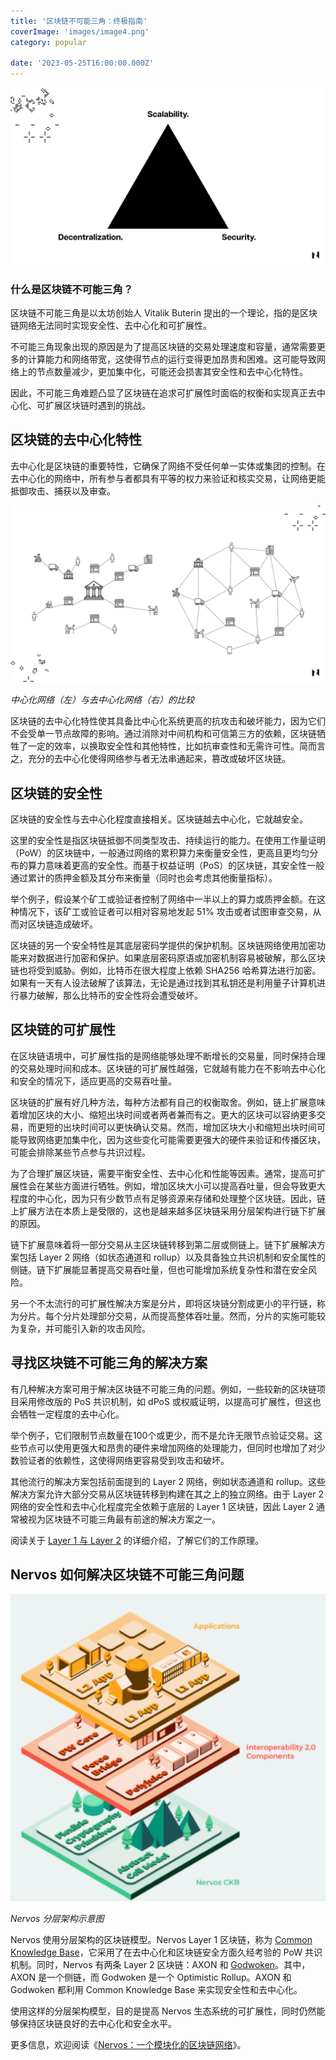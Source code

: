 ```yaml
---
title: '区块链不可能三角：终极指南'
coverImage: 'images/image4.png'
category: popular

date: '2023-05-25T16:00:00.000Z'
---
```


![alt_text](images/image1.png "image_tooltip")



### 什么是区块链不可能三角？

区块链不可能三角是以太坊创始人 Vitalik Buterin 提出的一个理论，指的是区块链网络无法同时实现安全性、去中心化和可扩展性。

不可能三角现象出现的原因是为了提高区块链的交易处理速度和容量，通常需要更多的计算能力和网络带宽，这使得节点的运行变得更加昂贵和困难。这可能导致网络上的节点数量减少，更加集中化，可能还会损害其安全性和去中心化特性。

因此，不可能三角难题凸显了区块链在追求可扩展性时面临的权衡和实现真正去中心化、可扩展区块链时遇到的挑战。


## 区块链的去中心化特性

去中心化是区块链的重要特性，它确保了网络不受任何单一实体或集团的控制。在去中心化的网络中，所有参与者都具有平等的权力来验证和核实交易，让网络更能抵御攻击、捕获以及审查。

![alt_text](images/image2.png "image_tooltip")


_中心化网络（左）与去中心化网络（右）的比较_

区块链的去中心化特性使其具备比中心化系统更高的抗攻击和破坏能力，因为它们不会受单一节点故障的影响。通过消除对中间机构和可信第三方的依赖，区块链牺牲了一定的效率，以换取安全性和其他特性，比如抗审查性和无需许可性。简而言之，充分的去中心化使得网络参与者无法串通起来，篡改或破坏区块链。


## 区块链的安全性

区块链的安全性与去中心化程度直接相关。区块链越去中心化，它就越安全。

这里的安全性是指区块链抵御不同类型攻击、持续运行的能力。在使用工作量证明（PoW）的区块链中，一般通过网络的累积算力来衡量安全性，更高且更均匀分布的算力意味着更高的安全性。而基于权益证明（PoS）的区块链，其安全性一般通过累计的质押金额及其分布来衡量（同时也会考虑其他衡量指标）。

举个例子，假设某个矿工或验证者控制了网络中一半以上的算力或质押金额。在这种情况下，该矿工或验证者可以相对容易地发起 51% 攻击或者试图审查交易，从而对区块链造成破坏。

区块链的另一个安全特性是其底层密码学提供的保护机制。区块链网络使用加密功能来对数据进行加密和保护。如果底层密码原语或加密机制容易被破解，那么区块链也将受到威胁。例如，比特币在很大程度上依赖 SHA256 哈希算法进行加密。如果有一天有人设法破解了该算法，无论是通过找到其私钥还是利用量子计算机进行暴力破解，那么比特币的安全性将会遭受破坏。


## 区块链的可扩展性

在区块链语境中，可扩展性指的是网络能够处理不断增长的交易量，同时保持合理的交易处理时间和成本。区块链的可扩展性越强，它就越有能力在不影响去中心化和安全的情况下，适应更高的交易吞吐量。

区块链的扩展有好几种方法，每种方法都有自己的权衡取舍。例如，链上扩展意味着增加区块的大小、缩短出块时间或者两者兼而有之。更大的区块可以容纳更多交易，而更短的出块时间可以更快确认交易。然而，增加区块大小和缩短出块时间可能导致网络更加集中化，因为这些变化可能需要更强大的硬件来验证和传播区块，可能会排除某些节点参与共识过程。

为了合理扩展区块链，需要平衡安全性、去中心化和性能等因素。通常，提高可扩展性会在某些方面进行牺牲。例如，增加区块大小可以提高吞吐量，但会导致更大程度的中心化，因为只有少数节点有足够资源来存储和处理整个区块链。因此，链上扩展方法在本质上是受限的，这也是越来越多区块链采用分层架构进行链下扩展的原因。

链下扩展意味着将一部分交易从主区块链转移到第二层或侧链上。链下扩展解决方案包括 Layer 2 网络（如状态通道和 rollup）以及具备独立共识机制和安全属性的侧链。链下扩展能显著提高交易吞吐量，但也可能增加系统复杂性和潜在安全风险。

另一个不太流行的可扩展性解决方案是分片，即将区块链分割成更小的平行链，称为分片。每个分片处理部分交易，从而提高整体吞吐量。然而，分片的实施可能较为复杂，并可能引入新的攻击风险。


## 寻找区块链不可能三角的解决方案

有几种解决方案可用于解决区块链不可能三角的问题。例如，一些较新的区块链项目采用修改版的 PoS 共识机制，如 dPoS 或权威证明，以提高可扩展性，但这也会牺牲一定程度的去中心化。

举个例子，它们限制节点数量在100个或更少，而不是允许无限节点验证交易。这些节点可以使用更强大和昂贵的硬件来增加网络的处理能力，但同时也增加了对少数验证者的依赖性，这使得网络更容易受到攻击和破坏。

其他流行的解决方案包括前面提到的 Layer 2 网络，例如状态通道和 rollup。这些解决方案允许大部分交易从区块链转移到构建在其之上的独立网络。由于 Layer 2 网络的安全性和去中心化程度完全依赖于底层的 Layer 1 区块链，因此 Layer 2 通常被视为区块链不可能三角最有前途的解决方案之一。

阅读关于 [Layer 1 与 Layer 2](https://www.nervos.org/knowledge-base/layer_1_vs_layer_2) 的详细介绍，了解它们的工作原理。


## Nervos 如何解决区块链不可能三角问题

![alt_text](images/image3.png "image_tooltip")


_Nervos 分层架构示意图_

Nervos 使用分层架构的区块链模型。Nervos Layer 1 区块链，称为 [Common Knowledge Base](https://medium.com/nervosnetwork/nervos-ckb-in-a-nutshell-7a4ac8f99e0e)，它采用了在去中心化和区块链安全方面久经考验的 PoW 共识机制。同时，Nervos 有两条 Layer 2 区块链：AXON 和 [Godwoken](https://godwoken.com/)。其中，AXON 是一个侧链，而 Godwoken 是一个 Optimistic Rollup。AXON 和 Godwoken 都利用 Common Knowledge Base 来实现安全性和去中心化。

使用这样的分层架构模型，目的是提高 Nervos 生态系统的可扩展性，同时仍然能够保持区块链良好的去中心化和安全水平。

更多信息，欢迎阅读《[Nervos：一个模块化的区块链网络](https://medium.com/nervosnetwork/how-to-move-beyond-blockchains-trilemma-6a10ae034e9f)》。
